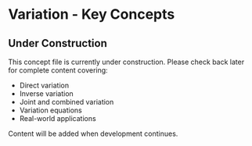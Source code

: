 # Variation - Key Concepts

## Under Construction

This concept file is currently under construction. Please check back later for complete content covering:

- Direct variation
- Inverse variation
- Joint and combined variation
- Variation equations
- Real-world applications

Content will be added when development continues.